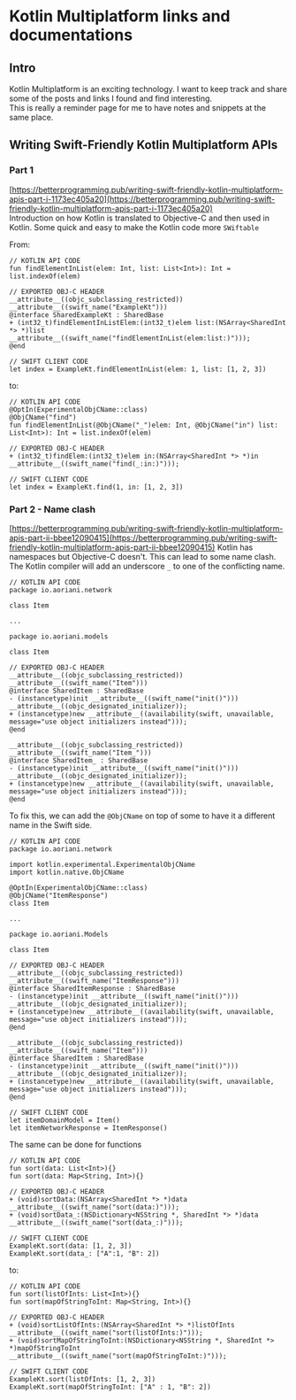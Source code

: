 # Kotlin Multiplatform links and documentations
## Intro
Kotlin Multiplatform is an exciting technology. I want to keep track and share some of the posts and links I found and find interesting.  
This is really a reminder page for me to have notes and snippets at the same place.

## Writing Swift-Friendly Kotlin Multiplatform APIs
### Part 1
[https://betterprogramming.pub/writing-swift-friendly-kotlin-multiplatform-apis-part-i-1173ec405a20](https://betterprogramming.pub/writing-swift-friendly-kotlin-multiplatform-apis-part-i-1173ec405a20)  
Introduction on how Kotlin is translated to Objective-C and then used in Kotlin. Some quick and easy to make the Kotlin code more `SWiftable`

From:  
```
// KOTLIN API CODE
fun findElementInList(elem: Int, list: List<Int>): Int = list.indexOf(elem)
```
```
// EXPORTED OBJ-C HEADER
__attribute__((objc_subclassing_restricted))
__attribute__((swift_name("ExampleKt")))
@interface SharedExampleKt : SharedBase
+ (int32_t)findElementInListElem:(int32_t)elem list:(NSArray<SharedInt *> *)list __attribute__((swift_name("findElementInList(elem:list:)")));
@end
```
```
// SWIFT CLIENT CODE
let index = ExampleKt.findElementInList(elem: 1, list: [1, 2, 3])
```

to:
```
// KOTLIN API CODE
@OptIn(ExperimentalObjCName::class)
@ObjCName("find")
fun findElementInList(@ObjCName("_")elem: Int, @ObjCName("in") list: List<Int>): Int = list.indexOf(elem)
```
```
// EXPORTED OBJ-C HEADER
+ (int32_t)findElem:(int32_t)elem in:(NSArray<SharedInt *> *)in __attribute__((swift_name("find(_:in:)")));
```
```
// SWIFT CLIENT CODE
let index = ExampleKt.find(1, in: [1, 2, 3])
```
### Part 2 - Name clash
[https://betterprogramming.pub/writing-swift-friendly-kotlin-multiplatform-apis-part-ii-bbee12090415](https://betterprogramming.pub/writing-swift-friendly-kotlin-multiplatform-apis-part-ii-bbee12090415)
Kotlin has namespaces but Objective-C doesn't. This can lead to some name clash. The Kotlin compiler will add an underscore `_` to one of the conflicting name.
```
// KOTLIN API CODE
package io.aoriani.network

class Item

...

package io.aoriani.models

class Item
```
```
// EXPORTED OBJ-C HEADER
__attribute__((objc_subclassing_restricted))
__attribute__((swift_name("Item")))
@interface SharedItem : SharedBase
- (instancetype)init __attribute__((swift_name("init()"))) __attribute__((objc_designated_initializer));
+ (instancetype)new __attribute__((availability(swift, unavailable, message="use object initializers instead")));
@end

__attribute__((objc_subclassing_restricted))
__attribute__((swift_name("Item_")))
@interface SharedItem_ : SharedBase
- (instancetype)init __attribute__((swift_name("init()"))) __attribute__((objc_designated_initializer));
+ (instancetype)new __attribute__((availability(swift, unavailable, message="use object initializers instead")));
@end
```

To fix this, we can add the `@ObjCName` on top of some to have it a different name in the Swift side.
```
// KOTLIN API CODE
package io.aoriani.network

import kotlin.experimental.ExperimentalObjCName
import kotlin.native.ObjCName

@OptIn(ExperimentalObjCName::class)
@ObjCName("ItemResponse")
class Item

...

package io.aoriani.Models

class Item
```
```
// EXPORTED OBJ-C HEADER
__attribute__((objc_subclassing_restricted))
__attribute__((swift_name("ItemResponse")))
@interface SharedItemResponse : SharedBase
- (instancetype)init __attribute__((swift_name("init()"))) __attribute__((objc_designated_initializer));
+ (instancetype)new __attribute__((availability(swift, unavailable, message="use object initializers instead")));
@end

__attribute__((objc_subclassing_restricted))
__attribute__((swift_name("Item")))
@interface SharedItem : SharedBase
- (instancetype)init __attribute__((swift_name("init()"))) __attribute__((objc_designated_initializer));
+ (instancetype)new __attribute__((availability(swift, unavailable, message="use object initializers instead")));
@end
```
```
// SWIFT CLIENT CODE
let itemDomainModel = Item()
let itemNetworkResponse = ItemResponse()
```

The same can be done for functions
```
// KOTLIN API CODE
fun sort(data: List<Int>){}
fun sort(data: Map<String, Int>){}

// EXPORTED OBJ-C HEADER
+ (void)sortData:(NSArray<SharedInt *> *)data __attribute__((swift_name("sort(data:)")));
+ (void)sortData_:(NSDictionary<NSString *, SharedInt *> *)data __attribute__((swift_name("sort(data_:)")));

// SWIFT CLIENT CODE
ExampleKt.sort(data: [1, 2, 3])
ExampleKt.sort(data_: ["A":1, "B": 2])
```
to:
```
// KOTLIN API CODE
fun sort(listOfInts: List<Int>){}
fun sort(mapOfStringToInt: Map<String, Int>){}

// EXPORTED OBJ-C HEADER
+ (void)sortListOfInts:(NSArray<SharedInt *> *)listOfInts __attribute__((swift_name("sort(listOfInts:)")));
+ (void)sortMapOfStringToInt:(NSDictionary<NSString *, SharedInt *> *)mapOfStringToInt __attribute__((swift_name("sort(mapOfStringToInt:)")));

// SWIFT CLIENT CODE
ExampleKt.sort(listOfInts: [1, 2, 3])
ExampleKt.sort(mapOfStringToInt: ["A" : 1, "B": 2])
```

